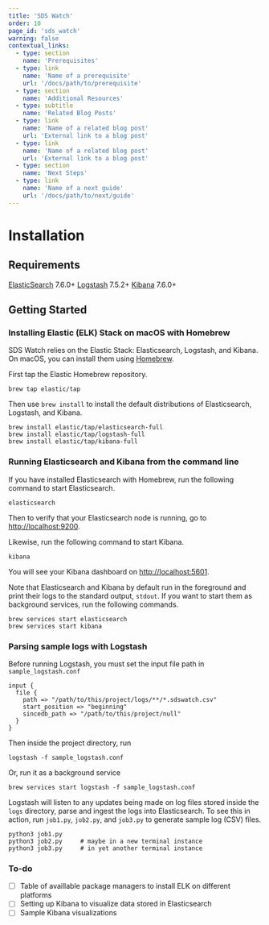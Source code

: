 ```yaml
---
title: 'SDS Watch'
order: 10
page_id: 'sds_watch'
warning: false
contextual_links:
  - type: section
    name: 'Prerequisites'
  - type: link
    name: 'Name of a prerequisite'
    url: '/docs/path/to/prerequisite'
  - type: section
    name: 'Additional Resources'
  - type: subtitle
    name: 'Related Blog Posts'
  - type: link
    name: 'Name of a related blog post'
    url: 'External link to a blog post'
  - type: link
    name: 'Name of a related blog post'
    url: 'External link to a blog post'
  - type: section
    name: 'Next Steps'
  - type: link
    name: 'Name of a next guide'
    url: '/docs/path/to/next/guide'
---
```


# Installation

## Requirements

[ElasticSearch](https://www.elastic.co/elasticsearch/) 7.6.0+
[Logstash](https://www.elastic.co/logstash) 7.5.2+
[Kibana](https://www.elastic.co/kibana) 7.6.0+

## Getting Started

### Installing Elastic (ELK) Stack on macOS with Homebrew

SDS Watch relies on the Elastic Stack: Elasticsearch, Logstash, and Kibana. On macOS, you can install them using [Homebrew](https://brew.sh/).

First tap the Elastic Homebrew repository.

```
brew tap elastic/tap
```

Then use `brew install` to install the default distributions of Elasticsearch, Logstash, and Kibana.

```
brew install elastic/tap/elasticsearch-full
brew install elastic/tap/logstash-full
brew install elastic/tap/kibana-full
```

### Running Elasticsearch and Kibana from the command line

If you have installed Elasticsearch with Homebrew, run the following command to start Elasticsearch.

```
elasticsearch
```

Then to verify that your Elasticsearch node is running, go to [http://localhost:9200](http://localhost:9200).

Likewise, run the following command to start Kibana.

```
kibana
```

You will see your Kibana dashboard on [http://localhost:5601](http://localhost:5601).

Note that Elasticsearch and Kibana by default run in the foreground and print their logs to the standard output, `stdout`. If you want to start them as background services, run the following commands.

```
brew services start elasticsearch
brew services start kibana
```

### Parsing sample logs with Logstash

Before running Logstash, you must set the input file path in `sample_logstash.conf`

```
input {
  file {
    path => "/path/to/this/project/logs/**/*.sdswatch.csv"
    start_position => "beginning"
    sincedb_path => "/path/to/this/project/null"
  }
}
```

Then inside the project directory, run

```
logstash -f sample_logstash.conf
```

Or, run it as a background service

```
brew services start logstash -f sample_logstash.conf
```

Logstash will listen to any updates being made on log files stored inside the `logs` directory, parse and ingest the logs into Elasticsearch. To see this in action, run `job1.py`, `job2.py`, and `job3.py` to generate sample log (CSV) files.

```
python3 job1.py
python3 job2.py     # maybe in a new terminal instance
python3 job3.py     # in yet another terminal instance
```

### To-do

- [ ] Table of availlable package managers to install ELK on different platforms
- [ ] Setting up Kibana to visualize data stored in Elasticsearch
- [ ] Sample Kibana visualizations
